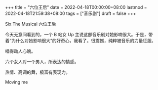 +++
title = "六位王后"
date = 2022-04-18T00:00:00+08:00
lastmod = 2022-04-18T21:59:38+08:00
tags = ["音乐剧"]
draft = false
+++

Six The Musical 六位王后

今天无意间看到的，一个 B 站女 Up 主说这部音乐剧对她影响很大。于是，带着“为什么对她影响很大”的好奇心，我看了。很震撼，纯粹被音乐的力量征服。

唱得动人心魄。

六个女人对一个男人，所表达的情感。

热情、高调的舞，极富有表现力。

Moving me
